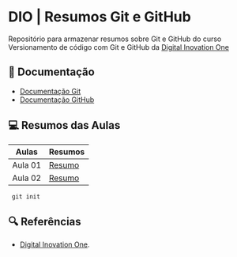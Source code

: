 
#   DIO | Resumos Git e GitHub

Repositório para armazenar resumos sobre Git e GitHub do curso Versionamento de código com Git e GitHub da [Digital Inovation One](https://www.dio.me/)

## 📒 Documentação
- [Documentação Git](https://git-scm.com/doc)
- [Documentação GitHub](https://docs.github.com/pt)

## 💻 Resumos das Aulas

| Aulas | Resumos |
|-------|---------|
|Aula 01|[Resumo]()|
|Aula 02|[Resumo]()|

```  git init ```

## 🔍 Referências
- [Digital Inovation One]().
